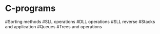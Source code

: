 # C-programs
#Sorting methods
#SLL operations 
#DLL operations 
#SLL reverse
#Stacks and application
#Queues
#Trees and operations

